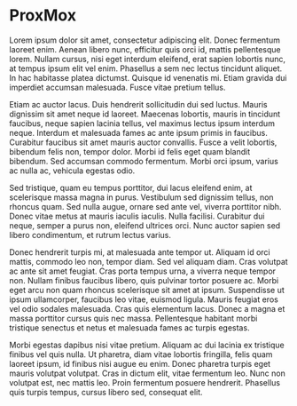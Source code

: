# ProxMox

Lorem ipsum dolor sit amet, consectetur adipiscing elit. Donec fermentum laoreet enim. Aenean libero nunc, efficitur quis orci id, mattis pellentesque lorem. Nullam cursus, nisi eget interdum eleifend, erat sapien lobortis nunc, at tempus ipsum elit vel enim. Phasellus a sem nec lectus tincidunt aliquet. In hac habitasse platea dictumst. Quisque id venenatis mi. Etiam gravida dui imperdiet accumsan malesuada. Fusce vitae pretium tellus.

Etiam ac auctor lacus. Duis hendrerit sollicitudin dui sed luctus. Mauris dignissim sit amet neque id laoreet. Maecenas lobortis, mauris in tincidunt faucibus, neque sapien lacinia tellus, vel maximus lectus ipsum interdum neque. Interdum et malesuada fames ac ante ipsum primis in faucibus. Curabitur faucibus sit amet mauris auctor convallis. Fusce a velit lobortis, bibendum felis non, tempor dolor. Morbi id felis eget quam blandit bibendum. Sed accumsan commodo fermentum. Morbi orci ipsum, varius ac nulla ac, vehicula egestas odio.

Sed tristique, quam eu tempus porttitor, dui lacus eleifend enim, at scelerisque massa magna in purus. Vestibulum sed dignissim tellus, non rhoncus quam. Sed nulla augue, ornare sed ante vel, viverra porttitor nibh. Donec vitae metus at mauris iaculis iaculis. Nulla facilisi. Curabitur dui neque, semper a purus non, eleifend ultrices orci. Nunc auctor sapien sed libero condimentum, et rutrum lectus varius.

Donec hendrerit turpis mi, at malesuada ante tempor ut. Aliquam id orci mattis, commodo leo non, tempor diam. Sed vel aliquam diam. Cras volutpat ac ante sit amet feugiat. Cras porta tempus urna, a viverra neque tempor non. Nullam finibus faucibus libero, quis pulvinar tortor posuere ac. Morbi eget arcu non quam rhoncus scelerisque sit amet at ipsum. Suspendisse ut ipsum ullamcorper, faucibus leo vitae, euismod ligula. Mauris feugiat eros vel odio sodales malesuada. Cras quis elementum lacus. Donec a magna et massa porttitor cursus quis nec massa. Pellentesque habitant morbi tristique senectus et netus et malesuada fames ac turpis egestas.

Morbi egestas dapibus nisi vitae pretium. Aliquam ac dui lacinia ex tristique finibus vel quis nulla. Ut pharetra, diam vitae lobortis fringilla, felis quam laoreet ipsum, id finibus nisi augue eu enim. Donec pharetra turpis eget mauris volutpat volutpat. Cras in dictum elit, vitae fermentum leo. Nunc non volutpat est, nec mattis leo. Proin fermentum posuere hendrerit. Phasellus quis turpis tempus, cursus libero sed, consequat elit. 
